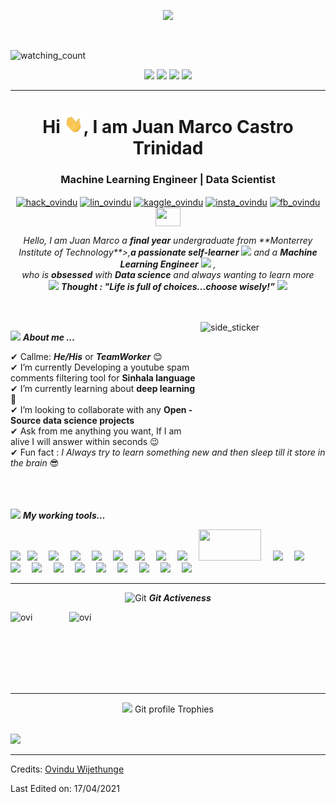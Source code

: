   <p align="center">
  <img src="https://s27389.pcdn.co/wp-content/uploads/2019/08/AdobeStock_244675452.jpeg" height="200">
</p>
<br>
<p align="left"> 
<img src="https://komarev.com/ghpvc/?username=OvinduWijethunge&amp;color=brightgreen" alt="watching_count">
 </p>
 <p align="center">
<img src="https://img.shields.io/badge/Age-26-blue">
  <img src="https://img.shields.io/badge/Focus-Machine%20Learning-brightgreen">
  <img src="https://img.shields.io/badge/Lives-Sri%20Lanka-success">
  <img src="https://img.shields.io/badge/Languages-English%20%26%20Sinhala-brightgreen">
</p>
<hr>
<h1 align="center">Hi <img src="https://raw.githubusercontent.com/ABSphreak/ABSphreak/master/gifs/Hi.gif" width="30px">, I am Juan Marco Castro Trinidad </h1>
<h3 align="center">Machine Learning Engineer | Data Scientist </h3>
<p align="center">
<a href="https://www.hackerrank.com/OvinduWijethunge" target="blank"><img align="center" src="https://cdn.worldvectorlogo.com/logos/hackerrank.svg" alt="hack_ovindu" height="30" width="40"></a>
<a href="https://www.linkedin.com/in/ovinduwijethunge/" target="blank"><img align="center" src="https://image.flaticon.com/icons/png/128/174/174857.png" alt="lin_ovindu" height="30" width="40"></a>  
<a href="https://www.kaggle.com/ovinduwijethunge" target="blank"><img align="center" src="https://www.vectorlogo.zone/logos/kaggle/kaggle-icon.svg" alt="kaggle_ovindu" height="30" width="40"></a>
<a href="https://www.instagram.com/ovindu_vesuvius/" target="blank"><img align="center" src="https://image.flaticon.com/icons/png/128/174/174855.png" alt="insta_ovindu" height="30" width="40"></a>
<a href="https://www.facebook.com/ovindu.wijethunge.7/" target="blank"><img align="center" src="https://www.svgrepo.com/show/299425/facebook.svg" alt="fb_ovindu" height="30" width="40"></a>
 <a href="mailto: oumw.udesh@gmail.com"><img align="center" src="https://seeklogo.com/images/G/gmail-new-2020-logo-32DBE11BB4-seeklogo.com.png" height="30" width="40"></a>
</p>
<p></p>
<p align="center">
  <em>
    Hello, I am Juan Marco a <b>final year</b> undergraduate from **Monterrey Institute of Technology**>,<b>a passionate self-learner</b> <img src="https://github.com/TheDudeThatCode/TheDudeThatCode/blob/master/Assets/Developer.gif" width="30px"> and a <b>Machine Learning Engineer</b>&nbsp;<img src="https://github.com/TheDudeThatCode/TheDudeThatCode/blob/master/Assets/Designer.gif" width="36px">&nbsp;,<br>who is <b>obsessed</b>
    with <b>Data science</b> and always wanting to learn more 
  </em> 
  <br>
  <img src="https://media.giphy.com/media/gH3LO09IOiZIqePwv9/giphy.gif" width="50"> <b><i align="center">Thought : "Life is full of choices…choose wisely!”</i></b> <img src="https://media.giphy.com/media/qjqUcgIyRjsl2/giphy.gif" width="50">
</p>
<br><br>
<img align="right" width="200px" height="200px" alt="side_sticker" src="https://media.giphy.com/media/TEnXkcsHrP4YedChhA/giphy.gif">
<p><img src="https://media.giphy.com/media/iY8CRBdQXODJSCERIr/giphy.gif" width="30px">&nbsp;<em><strong>About me …</strong></em></p>
<p>✔ Callme: <em><strong>He/His</strong></em> or <em><strong>TeamWorker</strong></em> 😊 <br>
✔ I’m currently Developing a youtube spam comments filtering tool for <strong>Sinhala language</strong><br>
✔ I’m currently learning about <strong>deep learning</strong>🥰<br>
✔ I’m looking to collaborate with any <strong>Open - Source data science projects</strong><br>
✔ Ask from me anything you want, If I am alive I will answer within seconds 😉<br>
✔ Fun fact : <em>I Always try to learn something new and then sleep till it store in the brain</em> 😎<br><br><br><br></p>
<p><img src="https://media.giphy.com/media/iY8CRBdQXODJSCERIr/giphy.gif" width="30px">&nbsp;<em><strong>My working tools…</strong></em></p>
<p align="left">
</p><p><code><img height="50" src="https://github.com/uannabi/-/blob/master/resource/git.svg"></code>
<code> <img height="50" src="https://github.com/uannabi/-/blob/master/resource/python-icon.svg"> </code>
<code> <img height="50" src="https://www.vectorlogo.zone/logos/java/java-ar21.svg"> </code>
<code> <img height="50" src="https://upload.wikimedia.org/wikipedia/commons/7/7e/Spyder_logo.svg"> </code>
<code> <img height="50" src="https://www.vectorlogo.zone/logos/jupyter/jupyter-ar21.svg"> </code>
<code> <img height="50" src="https://www.vectorlogo.zone/logos/dotnet/dotnet-ar21.svg"> </code>
<code> <img height="50" src="https://www.vectorlogo.zone/logos/w3_html5/w3_html5-ar21.svg"> </code>
<code> <img height="50" src="https://www.vectorlogo.zone/logos/mysql/mysql-ar21.svg"> </code>
<code> <img height="50" src="https://www.vectorlogo.zone/logos/sqlite/sqlite-ar21.svg"> </code>
<code> <img height="50" src="https://matplotlib.org/2.2.5/_images/sphx_glr_logos2_001.png" width="100"> </code>
<code> <img height="50" src="https://upload.wikimedia.org/wikipedia/commons/thumb/e/ed/Pandas_logo.svg/768px-Pandas_logo.svg.png"> </code>
<code> <img height="50" src="https://www.vectorlogo.zone/logos/pocoo_flask/pocoo_flask-ar21.svg"> </code>
<code> <img height="50" src="https://www.vectorlogo.zone/logos/heroku/heroku-ar21.svg"> </code>
<code> <img height="50" src="https://www.vectorlogo.zone/logos/numpy/numpy-ar21.svg"> </code>
<code> <img height="50" src="https://raw.githubusercontent.com/valohai/ml-logos/master/scipy.svg"> </code>
<code> <img height="50" src="https://www.vectorlogo.zone/logos/reactjs/reactjs-ar21.svg"> </code>
<code> <img height="50" src="https://www.vectorlogo.zone/logos/laravel/laravel-ar21.svg"> </code>
<code> <img height="50" src="https://www.vectorlogo.zone/logos/javascript/javascript-ar21.svg"> </code>
<code> <img height="50" src="https://www.vectorlogo.zone/logos/netlifyapp_watercss/netlifyapp_watercss-ar21.svg"> </code>
<code> <img height="50" src="https://seeklogo.com/images/S/scikit-learn-logo-8766D07E2E-seeklogo.com.png"> </code>
<code> <img height="50" src="https://www.vectorlogo.zone/logos/tensorflow/tensorflow-ar21.svg"> </code></p>
  <hr>
  <p align="center">
 <img src="https://media.giphy.com/media/W5eoZHPpUx9sapR0eu/giphy.gif" width="30px" alt="Git">&nbsp;<i><b>Git Activeness</b></i></p>
<p><img align="left" src="https://github-readme-stats.vercel.app/api/top-langs?username=OvinduWijethunge&amp;show_icons=true&amp;locale=en&amp;layout=compact&amp;theme=chartreuse-dark" alt="ovi"></p>
<p>&nbsp;<img align="right" src="https://github-readme-stats.vercel.app/api?username=OvinduWijethunge&amp;show_icons=true&amp;locale=en&amp;theme=chartreuse-dark" alt="ovi" width="410"></p>
<br><br><br><br><br>
<hr>
<p align="center"><img src="https://media.giphy.com/media/QaMcXSekUWx7aogAUr/giphy.gif" width="30">&nbsp;Git profile Trophies</p><br>
<img src="https://github-profile-trophy.vercel.app/?username=OvinduWijethunge&amp;theme=juicyfresh&amp;no-bg=true">
<hr>
<p>Credits: <a href="https://github.com/OvinduWijethunge">Ovindu Wijethunge</a></p>
<p>Last Edited on: 17/04/2021</p> 
